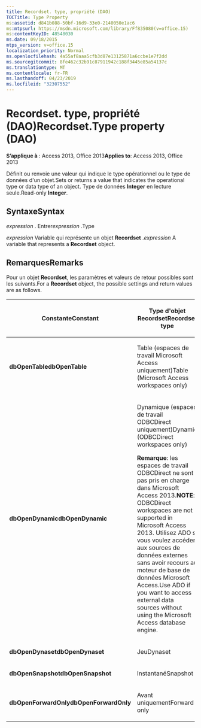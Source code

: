 ```yaml
---
title: Recordset. type, propriété (DAO)
TOCTitle: Type Property
ms:assetid: d841b088-50bf-16d9-33e0-2140050e1ac6
ms:mtpsurl: https://msdn.microsoft.com/library/Ff835080(v=office.15)
ms:contentKeyID: 48548030
ms.date: 09/18/2015
mtps_version: v=office.15
localization_priority: Normal
ms.openlocfilehash: 4a55af8aaa5cfb3d87e13125871a6ccbe1e7f2dd
ms.sourcegitcommit: 8fe462c32b91c87911942c188f3445e85a54137c
ms.translationtype: MT
ms.contentlocale: fr-FR
ms.lasthandoff: 04/23/2019
ms.locfileid: "32307552"
---
```

# <a name="recordsettype-property-dao"></a><span data-ttu-id="87d35-102">Recordset. type, propriété (DAO)</span><span class="sxs-lookup"><span data-stu-id="87d35-102">Recordset.Type property (DAO)</span></span>


<span data-ttu-id="87d35-103">**S’applique à** : Access 2013, Office 2013</span><span class="sxs-lookup"><span data-stu-id="87d35-103">**Applies to**: Access 2013, Office 2013</span></span>

<span data-ttu-id="87d35-104">Définit ou renvoie une valeur qui indique le type opérationnel ou le type de données d'un objet.</span><span class="sxs-lookup"><span data-stu-id="87d35-104">Sets or returns a value that indicates the operational type or data type of an object.</span></span> <span data-ttu-id="87d35-105">Type de données **Integer** en lecture seule.</span><span class="sxs-lookup"><span data-stu-id="87d35-105">Read-only **Integer**.</span></span>

## <a name="syntax"></a><span data-ttu-id="87d35-106">Syntaxe</span><span class="sxs-lookup"><span data-stu-id="87d35-106">Syntax</span></span>

<span data-ttu-id="87d35-107">*expression* . Entrer</span><span class="sxs-lookup"><span data-stu-id="87d35-107">*expression* .Type</span></span>

<span data-ttu-id="87d35-108">*expression* Variable qui représente un objet **Recordset** .</span><span class="sxs-lookup"><span data-stu-id="87d35-108">*expression* A variable that represents a **Recordset** object.</span></span>

## <a name="remarks"></a><span data-ttu-id="87d35-109">Remarques</span><span class="sxs-lookup"><span data-stu-id="87d35-109">Remarks</span></span>

<span data-ttu-id="87d35-110">Pour un objet **Recordset**, les paramètres et valeurs de retour possibles sont les suivants.</span><span class="sxs-lookup"><span data-stu-id="87d35-110">For a **Recordset** object, the possible settings and return values are as follows.</span></span>

<table>
<colgroup>
<col style="width: 50%" />
<col style="width: 50%" />
</colgroup>
<thead>
<tr class="header">
<th><p><span data-ttu-id="87d35-111">Constante</span><span class="sxs-lookup"><span data-stu-id="87d35-111">Constant</span></span></p></th>
<th><p><span data-ttu-id="87d35-112">Type d'objet Recordset</span><span class="sxs-lookup"><span data-stu-id="87d35-112">Recordset type</span></span></p></th>
</tr>
</thead>
<tbody>
<tr class="odd">
<td><p><span data-ttu-id="87d35-113"><strong>dbOpenTable</strong></span><span class="sxs-lookup"><span data-stu-id="87d35-113"><strong>dbOpenTable</strong></span></span></p></td>
<td><p><span data-ttu-id="87d35-114">Table (espaces de travail Microsoft Access uniquement)</span><span class="sxs-lookup"><span data-stu-id="87d35-114">Table (Microsoft Access workspaces only)</span></span></p></td>
</tr>
<tr class="even">
<td><p><span data-ttu-id="87d35-115"><strong>dbOpenDynamic</strong></span><span class="sxs-lookup"><span data-stu-id="87d35-115"><strong>dbOpenDynamic</strong></span></span></p></td>
<td><p><span data-ttu-id="87d35-116">Dynamique (espaces de travail ODBCDirect uniquement)</span><span class="sxs-lookup"><span data-stu-id="87d35-116">Dynamic (ODBCDirect workspaces only)</span></span></p>
<p><span data-ttu-id="87d35-117"><strong>Remarque</strong>: les espaces de travail ODBCDirect ne sont pas pris en charge dans Microsoft Access 2013.</span><span class="sxs-lookup"><span data-stu-id="87d35-117"><strong>NOTE</strong>: ODBCDirect workspaces are not supported in Microsoft Access 2013.</span></span> <span data-ttu-id="87d35-118">Utilisez ADO si vous voulez accéder aux sources de données externes sans avoir recours au moteur de base de données Microsoft Access.</span><span class="sxs-lookup"><span data-stu-id="87d35-118">Use ADO if you want to access external data sources without using the Microsoft Access database engine.</span></span></p></td>
</tr>
<tr class="odd">
<td><p><span data-ttu-id="87d35-119"><strong>dbOpenDynaset</strong></span><span class="sxs-lookup"><span data-stu-id="87d35-119"><strong>dbOpenDynaset</strong></span></span></p></td>
<td><p><span data-ttu-id="87d35-120">Jeu</span><span class="sxs-lookup"><span data-stu-id="87d35-120">Dynaset</span></span></p></td>
</tr>
<tr class="even">
<td><p><span data-ttu-id="87d35-121"><strong>dbOpenSnapshot</strong></span><span class="sxs-lookup"><span data-stu-id="87d35-121"><strong>dbOpenSnapshot</strong></span></span></p></td>
<td><p><span data-ttu-id="87d35-122">Instantané</span><span class="sxs-lookup"><span data-stu-id="87d35-122">Snapshot</span></span></p></td>
</tr>
<tr class="odd">
<td><p><span data-ttu-id="87d35-123"><strong>dbOpenForwardOnly</strong></span><span class="sxs-lookup"><span data-stu-id="87d35-123"><strong>dbOpenForwardOnly</strong></span></span></p></td>
<td><p><span data-ttu-id="87d35-124">Avant uniquement</span><span class="sxs-lookup"><span data-stu-id="87d35-124">Forward-only</span></span></p></td>
</tr>
</tbody>
</table>

